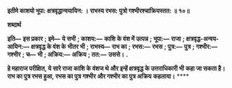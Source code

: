 **इतीमे काशयो भूपा: क्षत्रवृद्धान्वयायिन: ।** **राभस्य रभस: पुत्रो गश्भीरश्चाक्रियस्तत: ॥ १०॥** 

**शब्दार्थ** 

**इति—** **इस प्रकार** **; इमे—** **ये सभी** **; काशय:—** **काशि के वंश में उत्पन्न** **; भूपा:—** **राजा** **; क्षत्रवृद्ध-अन्वय-आयिन:—** **क्षत्रवृद्ध के वंश के** **भीतर भी** **; राभस्य—** **राभ का** **; रभस:—** **रभस** **; पुत्र:—** **पुत्र** **; गश्भीर:—** **गश्भीर** **; च—** **भी** **; अक्रिय:—** **अक्रिय** **; तत:—** **उससे।** **.** 

**हे महाराज परीक्षित, ये सारे राजा काशि के वंशज थे और इन्हें क्षत्रवृद्ध के उत्तराधिकारी भी** **कहा जा सकता है। राभ का पुत्र रभस हुआ, रभस का पुत्र गश्भीर और गश्भीर का पुत्र अक्रिय** **कहलाया।** **** 